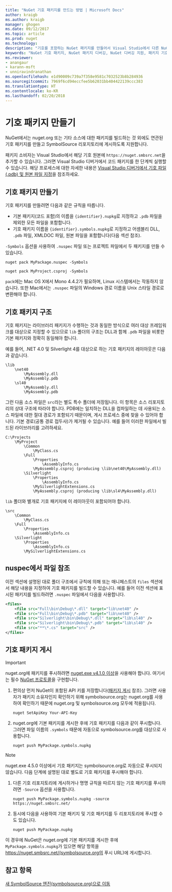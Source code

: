 ```yaml
---
title: "NuGet 기호 패키지를 만드는 방법 | Microsoft Docs"
author: kraigb
ms.author: kraigb
manager: ghogen
ms.date: 09/12/2017
ms.topic: article
ms.prod: nuget
ms.technology: 
description: "기호를 포함하는 NuGet 패키지를 만들어서 Visual Studio에서 다른 NuGet 패키지의 디버깅을 지원하는 방법입니다."
keywords: "NuGet 기호 패키지, NuGet 패키지 디버깅, NuGet 디버깅 지원, 패키지 기호, 기호 패키지 규칙"
ms.reviewer:
- anangaur
- karann-msft
- unniravindranathan
ms.openlocfilehash: e1d90009c739a7f358e9581c7032523b8b284936
ms.sourcegitcommit: 7969f6cd94eccfee5b62031bb404422139ccc383
ms.translationtype: HT
ms.contentlocale: ko-KR
ms.lasthandoff: 02/20/2018
---
```

# <a name="creating-symbol-packages"></a>기호 패키지 만들기

NuGet에서는 nuget.org 또는 기타 소스에 대한 패키지를 빌드하는 것 외에도 연관된 기호 패키지를 만들고 SymbolSource 리포지토리에 게시하도록 지원합니다.

패키지 소비자는 Visual Studio에서 해당 기호 원본에 `https://nuget.smbsrc.net`을 추가할 수 있습니다. 그러면 Visual Studio 디버거에서 코드 패키지를 한 단계씩 실행할 수 있습니다. 해당 프로세스에 대한 자세한 내용은 [Visual Studio 디버거에서 기호 파일(.pdb) 및 원본 파일 지정](/visualstudio/debugger/specify-symbol-dot-pdb-and-source-files-in-the-visual-studio-debugger)을 참조하세요.

## <a name="creating-a-symbol-package"></a>기호 패키지 만들기

기호 패키지를 만들려면 다음과 같은 규칙을 따릅니다.

- 기본 패키지(코드 포함)의 이름을 `{identifier}.nupkg`로 지정하고 `.pdb` 파일을 제외한 모든 파일을 포함합니다.
- 기호 패키지 이름을 `{identifier}.symbols.nupkg`로 지정하고 어셈블리 DLL, `.pdb` 파일, XMLDOC 파일, 원본 파일을 포함합니다(다음 섹션 참조).

`-Symbols` 옵션을 사용하여 `.nuspec` 파일 또는 프로젝트 파일에서 두 패키지를 만들 수 있습니다.

```cli
nuget pack MyPackage.nuspec -Symbols

nuget pack MyProject.csproj -Symbols
```

`pack`에는 Mac OS X에서 Mono 4.4.2가 필요하며, Linux 시스템에서는 작동하지 않습니다. 또한 Mac에서는 `.nuspec` 파일의 Windows 경로 이름을 Unix 스타일 경로로 변환해야 합니다.

## <a name="symbol-package-structure"></a>기호 패키지 구조

기호 패키지는 라이브러리 패키지가 수행하는 것과 동일한 방식으로 여러 대상 프레임워크를 대상으로 지정할 수 있으므로 `lib` 폴더의 구조는 DLL과 함께 `.pdb` 파일을 비롯한 기본 패키지와 정확히 동일해야 합니다.

예를 들어, .NET 4.0 및 Silverlight 4를 대상으로 하는 기호 패키지의 레이아웃은 다음과 같습니다.

    \lib
        \net40
            \MyAssembly.dll
            \MyAssembly.pdb
        \sl40
            \MyAssembly.dll
            \MyAssembly.pdb

그런 다음 소스 파일은 `src`라는 별도 특수 폴더에 저장됩니다. 이 항목은 소스 리포지토리의 상대 구조에 따라야 합니다. PDB에는 일치하는 DLL을 컴파일하는 데 사용되는 소스 파일에 대한 절대 경로가 포함되기 때문이며, 게시 프로세스 중에 찾을 수 있어야 합니다. 기본 경로(공통 경로 접두사)가 제거될 수 있습니다. 예를 들어 이러한 파일에서 빌드된 라이브러리를 고려하세요.

    C:\Projects
        \MyProject
            \Common
                \MyClass.cs
            \Full
                \Properties
                    \AssemblyInfo.cs
                \MyAssembly.csproj (producing \lib\net40\MyAssembly.dll)
            \Silverlight
                \Properties
                    \AssemblyInfo.cs
                \MySilverlightExtensions.cs
                \MyAssembly.csproj (producing \lib\sl4\MyAssembly.dll)

`lib` 폴더와 별개로 기호 패키지에 이 레이아웃이 포함되어야 합니다.

    \src
        \Common
            \MyClass.cs
        \Full
            \Properties
                \AssemblyInfo.cs
        \Silverlight
            \Properties
                \AssemblyInfo.cs
            \MySilverlightExtensions.cs

## <a name="referring-to-files-in-the-nuspec"></a>nuspec에서 파일 참조

이전 섹션에 설명된 대로 폴더 구조에서 규칙에 의해 또는 매니페스트의 `files` 섹션에서 해당 내용을 지정하여 기호 패키지를 빌드할 수 있습니다. 예를 들어 이전 섹션에 표시된 패키지를 빌드하려면 `.nuspec` 파일에서 다음을 사용합니다.

```xml
<files>
    <file src="Full\bin\Debug\*.dll" target="lib\net40" />
    <file src="Full\bin\Debug\*.pdb" target="lib\net40" />
    <file src="Silverlight\bin\Debug\*.dll" target="lib\sl40" />
    <file src="Silverlight\bin\Debug\*.pdb" target="lib\sl40" />
    <file src="**\*.cs" target="src" />
</files>
```

## <a name="publishing-a-symbol-package"></a>기호 패키지 게시

> [!Important]
> nuget.org에 패키지를 푸시하려면 [nuget.exe v4.1.0 이상](https://www.nuget.org/downloads)을 사용해야 합니다. 여기서는 필수 [NuGet 프로토콜](../api/nuget-protocols.md)을 구현합니다.

1. 편의상 먼저 NuGet이 포함된 API 키를 저장합니다([패키지 게시](../create-packages/publish-a-package.md) 참조). 그러면 사용자가 패키지 소유자인지 확인하기 위해 symbolsource.org는 nuget.org를 사용하여 확인하기 때문에 nuget.org 및 symbolsource.org 모두에 적용됩니다.

    ```cli
    nuget SetApiKey Your-API-Key
    ```

1. nuget.org에 기본 패키지를 게시한 후에 기호 패키지를 다음과 같이 푸시합니다. 그러면 파일 이름의 `.symbols` 때문에 자동으로 symbolsource.org를 대상으로 사용합니다.

    ```cli
    nuget push MyPackage.symbols.nupkg
    ```
> [!Note]
> nuget.exe 4.5.0 이상에서 기호 패키지는 symbolsource.org로 자동으로 푸시되지 않습니다. 다음 단계에 설명된 대로 별도로 기호 패키지를 푸시해야 합니다.

1. 다른 기호 리포지토리에 게시하거나 명명 규칙을 따르지 않는 기호 패키지를 푸시하려면 `-Source` 옵션을 사용합니다.

    ```cli
    nuget push MyPackage.symbols.nupkg -source https://nuget.smbsrc.net/
    ```

1. 동시에 다음을 사용하여 기본 패키지 및 기호 패키지를 두 리포지토리에 푸시할 수도 있습니다.

    ```cli
    nuget push MyPackage.nupkg
    ```

이 경우에 NuGet은 nuget.org에 기본 패키지를 게시한 후에 `MyPackage.symbols.nupkg`가 있으면 해당 항목을 https://nuget.smbsrc.net/(symbolsource.org의 푸시 URL)에 게시합니다.

## <a name="see-also"></a>참고 항목

[새 SymbolSource 엔진(symbolsource.org)으로 이동](https://tripleemcoder.com/2015/10/04/moving-to-the-new-symbolsource-engine/)
